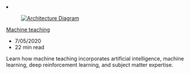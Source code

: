 <!-- This file is automatically generated by build/architectures/build_index.py. Any updates will be lost. -->

<!-- markdownlint-disable MD033 -->

<li class="grid-item item-column" data-categories="AI + Machine Learning ">
<article class="card">
    <div class="card-header has-margin-bottom-none" aria-hidden="true">
        <figure class="image diagram has-height-175 has-overflow-hidden level">
            <a href="/azure/architecture/solution-ideas/articles/machine-teaching"><img src="/azure/architecture/browse/thumbs/machine-teaching.png" class="diagram" alt="Architecture Diagram" data-linktype="relative-path"></a>
        </figure>
    </div>
    <div class="card-content">
        <a class="card-content-title has-margin-top-none" href="/azure/architecture/solution-ideas/articles/machine-teaching">
            <p>Machine teaching</p>
        </a>
        <ul class="card-content-metadata">
            <li>7/05/2020</li>
            <li>22 min read</li>
        </ul>
        <p class="card-content-description">Learn how machine teaching incorporates artificial intelligence, machine learning, deep reinforcement learning, and subject matter expertise.</p>
        <div class="bottom-to-top-fade is-hidden-mobile"></div>
    </div>
</article>
</li>
